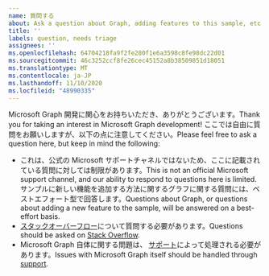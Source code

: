 ```yaml
---
name: 質問する
about: Ask a question about Graph, adding features to this sample, etc.
title: ''
labels: question, needs triage
assignees: ''
ms.openlocfilehash: 64704218fa9f2fe280f1e6a3598c8fe98dc22d01
ms.sourcegitcommit: 46c3252ccf8fe26cec45152a8b38509851d18051
ms.translationtype: MT
ms.contentlocale: ja-JP
ms.lasthandoff: 11/10/2020
ms.locfileid: "48990335"
---
```

<span data-ttu-id="b6952-102">Microsoft Graph 開発に関心をお持ちいただき、ありがとうございます。</span><span class="sxs-lookup"><span data-stu-id="b6952-102">Thank you for taking an interest in Microsoft Graph development!</span></span> <span data-ttu-id="b6952-103">ここでは自由に質問をお願いしますが、以下の点に注意してください。</span><span class="sxs-lookup"><span data-stu-id="b6952-103">Please feel free to ask a question here, but keep in mind the following:</span></span>

- <span data-ttu-id="b6952-104">これは、公式の Microsoft サポートチャネルではないため、ここに記載されている質問に対しては制限があります。</span><span class="sxs-lookup"><span data-stu-id="b6952-104">This is not an official Microsoft support channel, and our ability to respond to questions here is limited.</span></span> <span data-ttu-id="b6952-105">サンプルに新しい機能を追加する方法に関するグラフに関する質問には、ベストエフォート型で回答します。</span><span class="sxs-lookup"><span data-stu-id="b6952-105">Questions about Graph, or questions about adding a new feature to the sample, will be answered on a best-effort basis.</span></span>
- <span data-ttu-id="b6952-106">[スタックオーバーフロー](https://stackoverflow.com/questions/tagged/microsoft-graph)について質問する必要があります。</span><span class="sxs-lookup"><span data-stu-id="b6952-106">Questions should be asked on [Stack Overflow](https://stackoverflow.com/questions/tagged/microsoft-graph).</span></span>
- <span data-ttu-id="b6952-107">Microsoft Graph 自体に関する問題は、 [サポート](https://developer.microsoft.com/graph/support)によって処理される必要があります。</span><span class="sxs-lookup"><span data-stu-id="b6952-107">Issues with Microsoft Graph itself should be handled through [support](https://developer.microsoft.com/graph/support).</span></span>
